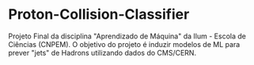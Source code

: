 # Proton-Collision-Classifier
Projeto Final da disciplina "Aprendizado de Máquina" da Ilum - Escola de Ciências (CNPEM). O objetivo do projeto é induzir modelos de ML para prever "jets" de Hadrons utilizando dados do CMS/CERN.
